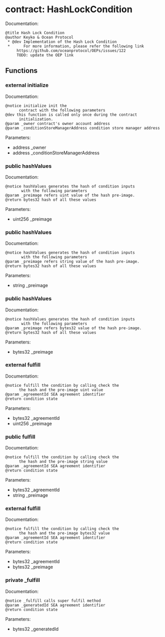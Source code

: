 
# contract: HashLockCondition

Documentation:
```
@title Hash Lock Condition
@author Keyko & Ocean Protocol
 * @dev Implementation of the Hash Lock Condition
 *      For more information, please refer the following link
     https://github.com/oceanprotocol/OEPs/issues/122
     TODO: update the OEP link 
```

## Functions

### external initialize

Documentation:

```
@notice initialize init the 
      contract with the following parameters
@dev this function is called only once during the contract
      initialization.
@param _owner contract's owner account address
@param _conditionStoreManagerAddress condition store manager address
```
Parameters:
* address _owner
* address _conditionStoreManagerAddress

### public hashValues

Documentation:

```
@notice hashValues generates the hash of condition inputs 
       with the following parameters
@param _preimage refers uint value of the hash pre-image.
@return bytes32 hash of all these values 
```
Parameters:
* uint256 _preimage

### public hashValues

Documentation:

```
@notice hashValues generates the hash of condition inputs 
       with the following parameters
@param _preimage refers string value of the hash pre-image.
@return bytes32 hash of all these values 
```
Parameters:
* string _preimage

### public hashValues

Documentation:

```
@notice hashValues generates the hash of condition inputs 
       with the following parameters
@param _preimage refers bytes32 value of the hash pre-image.
@return bytes32 hash of all these values 
```
Parameters:
* bytes32 _preimage

### external fulfill

Documentation:

```
@notice fulfill the condition by calling check the 
      the hash and the pre-image uint value
@param _agreementId SEA agreement identifier
@return condition state
```
Parameters:
* bytes32 _agreementId
* uint256 _preimage

### public fulfill

Documentation:

```
@notice fulfill the condition by calling check the 
      the hash and the pre-image string value
@param _agreementId SEA agreement identifier
@return condition state
```
Parameters:
* bytes32 _agreementId
* string _preimage

### external fulfill

Documentation:

```
@notice fulfill the condition by calling check the 
      the hash and the pre-image bytes32 value
@param _agreementId SEA agreement identifier
@return condition state
```
Parameters:
* bytes32 _agreementId
* bytes32 _preimage

### private _fulfill

Documentation:

```
@notice _fulfill calls super fulfil method
@param _generatedId SEA agreement identifier
@return condition state
```
Parameters:
* bytes32 _generatedId

